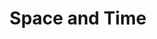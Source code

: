 ---
title: Space and Time
category:
  - Infrastructure
ApprovedOn: Q1 2024
externalUrl: "#"
type: Grant 
grantType: Project
---